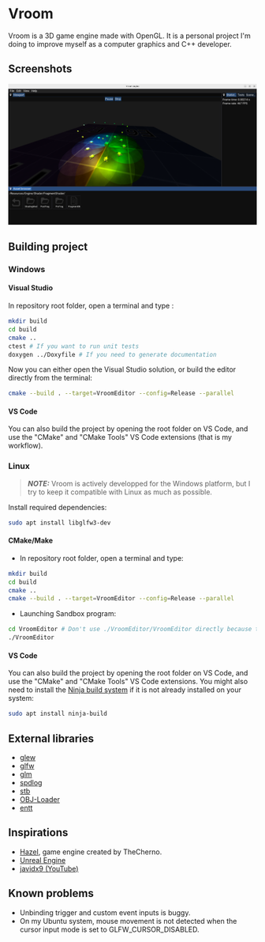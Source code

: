 
# Vroom

Vroom is a 3D game engine made with OpenGL. It is a personal project I'm doing to improve myself as a computer graphics and C++ developer.

## Screenshots

![Screenshot 1](Screenshots/SandboxScene.png)

## Building project

### Windows

#### Visual Studio

In repository root folder, open a terminal and type :

```bash
mkdir build
cd build
cmake ..
ctest # If you want to run unit tests
doxygen ../Doxyfile # If you need to generate documentation
```

Now you can either open the Visual Studio solution, or build the editor directly from the terminal:

```bash
cmake --build . --target=VroomEditor --config=Release --parallel
```

#### VS Code

You can also build the project by opening the root folder on VS Code, and use the "CMake" and "CMake Tools" VS Code extensions (that is my workflow).

### Linux

> **_NOTE:_**  Vroom is actively developped for the Windows platform, but I try to keep it compatible with Linux as much as possible.

Install required dependencies:
```bash
sudo apt install libglfw3-dev
```

#### CMake/Make

- In repository root folder, open a terminal and type:
```bash
mkdir build
cd build
cmake ..
cmake --build . --target=VroomEditor --config=Release --parallel
```

- Launching Sandbox program:
```bash
cd VroomEditor # Don't use ./VroomEditor/VroomEditor directly because the program won't be able to load resource files.
./VroomEditor
```

#### VS Code

You can also build the project by opening the root folder on VS Code, and use the "CMake" and "CMake Tools" VS Code extensions. You might also need to install the [Ninja build system](https://github.com/ninja-build/ninja) if it is not already installed on your system:

```bash
sudo apt install ninja-build
```

## External libraries

- [glew](https://glew.sourceforge.net/)
- [glfw](https://www.glfw.org/)
- [glm](https://github.com/icaven/glm)
- [spdlog](https://github.com/gabime/spdlog)
- [stb](https://github.com/nothings/stb)
- [OBJ-Loader](https://github.com/Bly7/OBJ-Loader)
- [entt](https://github.com/skypjack/entt)

## Inspirations

- [Hazel](https://github.com/TheCherno/Hazel), game engine created by TheCherno.
- [Unreal Engine](https://www.unrealengine.com/)
- [javidx9 (YouTube)](https://www.youtube.com/channel/UC-yuWVUplUJZvieEligKBkA)

## Known problems

- Unbinding trigger and custom event inputs is buggy.
- On my Ubuntu system, mouse movement is not detected when the cursor input mode is set to GLFW_CURSOR_DISABLED.
